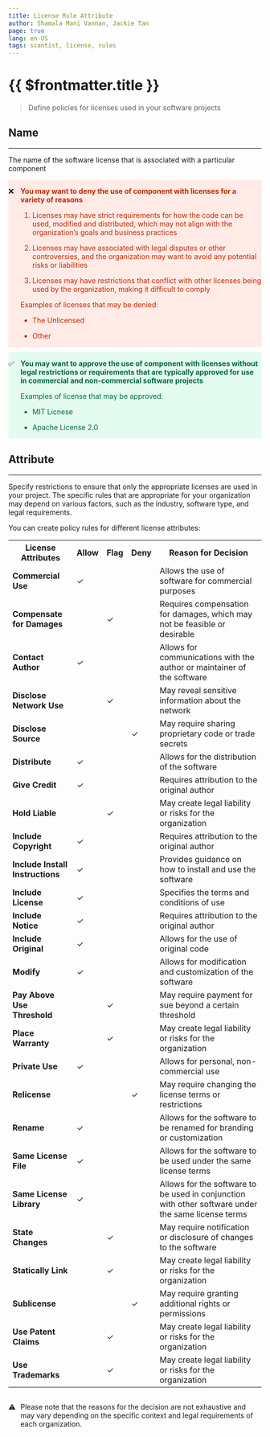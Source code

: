 ```yaml
---
title: License Rule Attribute
author: Shamala Mani Vannan, Jackie Tan
page: true
lang: en-US
tags: scantist, license, rules
---
```


<ClientOnly>

# {{ $frontmatter.title }}

> Define policies for licenses used in your software projects

## Name

<hr class="thick" />

The name of the software license that is associated with a particular component

<div style="display: flex; background-color: #FFEBE6;">

<div style="flex: 0.05; ">

&#10060;

</div>

<div style="flex: 1; ">

<div style="color: #BF2600; font-weight: bold;">

You may want to deny the use of component with licenses for a variety of reasons

</div>

<span style="color: #BF2600;">

1. Licenses may have strict requirements for how the code can be used, modified and distributed, which may not align with the organization’s goals and business practices

2. Licenses may have associated with legal disputes or other controversies, and the organization may want to avoid any potential risks or liabilities

3. Licenses may have restrictions that conflict with other licenses being used by the organization, making it difficult to comply 

Examples of licenses that may be denied: 

* The Unlicensed 

* Other 

</span>

</div> 

</div>



<div style="display: flex; background-color: #E3FCEF; margin-top: 10px">

<div style="flex: 0.05; ">

:white_check_mark:

</div>

<div style="flex: 1; ">

<div style="color: #006644; font-weight: bold;">

You may want to approve the use of component with licenses without legal restrictions or requirements that are typically approved for use in commercial and non-commercial software projects

</div>

<span style="color: #006644;">

Examples of license that may be approved: 

* MIT Licnese

* Apache License 2.0 

</span>

</div> 

</div>


## Attribute

<hr class="thick" />

Specify restrictions to ensure that only the appropriate licenses are used in your project. The specific rules that are appropriate for your organization may depend on various factors, such as the industry, software type, and legal requirements. 

You can create policy rules for different license attributes:

<table>
  <tr>
    <th class="header_bold">License Attributes</th>
    <th class="green_highlight"><b>Allow</b></th>
    <th class="yellow_highlight"><b>Flag</b></th>
    <th class="red_highlight"><b>Deny</b></th>
    <th class="header_bold">Reason for Decision</th>
  </tr>
  <tr>
    <td><b>Commercial Use</b></td>
    <td class="green_highlight">&#10003;</td>
    <td class="yellow_highlight"></td>
    <td class="red_highlight"></td>
    <td>Allows the use of software for commercial purposes</td>
  </tr>
  <tr>
    <td><b>Compensate for Damages</b></td>
    <td class="green_highlight"></td>
    <td class="yellow_highlight">&#10003;</td>
    <td class="red_highlight"></td>
    <td>Requires compensation for damages, which may not be feasible or desirable</td>
  </tr>
  <tr>
    <td><b>Contact Author</b></td>
    <td class="green_highlight">&#10003;</td>
    <td class="yellow_highlight"></td>
    <td class="red_highlight"></td>
    <td>Allows for communications with the author or maintainer of the software</td>
  </tr>
  <tr>
    <td><b>Disclose Network Use</b></td>
    <td class="green_highlight"></td>
    <td class="yellow_highlight">&#10003;</td>
    <td class="red_highlight"></td>
    <td>May reveal sensitive information about the network</td>
  </tr>
  <tr>
    <td><b>Disclose Source</b></td>
    <td class="green_highlight"></td>
    <td class="yellow_highlight"></td>
    <td class="red_highlight">&#10003;</td>
    <td>May require sharing proprietary code or trade secrets</td>
  </tr>
  <tr>
    <td><b>Distribute</b></td>
    <td class="green_highlight">&#10003;</td>
    <td class="yellow_highlight"></td>
    <td class="red_highlight"></td>
    <td>Allows for the distribution of the software</td>
  </tr>
  <tr>
    <td><b>Give Credit</b></td>
    <td class="green_highlight">&#10003;</td>
    <td class="yellow_highlight"></td>
    <td class="red_highlight"></td>
    <td>Requires attribution to the original author</td>
  </tr>
  <tr>
    <td><b>Hold Liable</b></td>
    <td class="green_highlight"></td>
    <td class="yellow_highlight">&#10003;</td>
    <td class="red_highlight"></td>
    <td>May create legal liability or risks for the organization</td>
  </tr>
  <tr>
    <td><b>Include Copyright</b></td>
    <td class="green_highlight">&#10003;</td>
    <td class="yellow_highlight"></td>
    <td class="red_highlight"></td>
    <td>Requires attribution to the original author</td>
  </tr>
  <tr>
    <td><b>Include Install Instructions</b></td>
    <td class="green_highlight">&#10003;</td>
    <td class="yellow_highlight"></td>
    <td class="red_highlight"></td>
    <td>Provides guidance on how to install and use the software</td>
  </tr>
  <tr>
    <td><b>Include License</b></td>
    <td class="green_highlight">&#10003;</td>
    <td class="yellow_highlight"></td>
    <td class="red_highlight"></td>
    <td>Specifies the terms and conditions of use</td>
  </tr>
  <tr>
    <td><b>Include Notice</b></td>
    <td class="green_highlight">&#10003;</td>
    <td class="yellow_highlight"></td>
    <td class="red_highlight"></td>
    <td>Requires attribution to the original author</td>
  </tr>
  <tr>
    <td><b>Include Original</b></td>
    <td class="green_highlight">&#10003;</td>
    <td class="yellow_highlight"></td>
    <td class="red_highlight"></td>
    <td>Allows for the use of original code</td>
  </tr>
  <tr>
    <td><b>Modify</b></td>
    <td class="green_highlight">&#10003;</td>
    <td class="yellow_highlight"></td>
    <td class="red_highlight"></td>
    <td>Allows for modification and customization of the software</td>
  </tr>
  <tr>
    <td><b>Pay Above Use Threshold</b></td>
    <td class="green_highlight"></td>
    <td class="yellow_highlight">&#10003;</td>
    <td class="red_highlight"></td>
    <td>May require payment for sue beyond a certain threshold</td>
  </tr>
  <tr>
    <td><b>Place Warranty</b></td>
    <td class="green_highlight"></td>
    <td class="yellow_highlight">&#10003;</td>
    <td class="red_highlight"></td>
    <td>May create legal liability or risks for the organization</td>
  </tr>
  <tr>
    <td><b>Private Use</b></td>
    <td class="green_highlight">&#10003;</td>
    <td class="yellow_highlight"></td>
    <td class="red_highlight"></td>
    <td>Allows for personal, non-commercial use</td>
  </tr>
  <tr>
    <td><b>Relicense</b></td>
    <td class="green_highlight"></td>
    <td class="yellow_highlight"></td>
    <td class="red_highlight">&#10003;</td>
    <td>May require changing the license terms or restrictions</td>
  </tr>
  <tr>
    <td><b>Rename</b></td>
    <td class="green_highlight">&#10003;</td>
    <td class="yellow_highlight"></td>
    <td class="red_highlight"></td>
    <td>Allows for the software to be renamed for branding or customization</td>
  </tr>
  <tr>
    <td><b>Same License File</b></td>
    <td class="green_highlight">&#10003;</td>
    <td class="yellow_highlight"></td>
    <td class="red_highlight"></td>
    <td>Allows for the software to be used under the same license terms</td>
  </tr>
  <tr>
    <td><b>Same License Library</b></td>
    <td class="green_highlight">&#10003;</td>
    <td class="yellow_highlight"></td>
    <td class="red_highlight"></td>
    <td>Allows for the software to be used in conjunction with other software under the same license terms</td>
  </tr>
  <tr>
    <td><b>State Changes</b></td>
    <td class="green_highlight"></td>
    <td class="yellow_highlight">&#10003;</td>
    <td class="red_highlight"></td>
    <td>May require notification or disclosure of changes to the software</td>
  </tr>
  <tr>
    <td><b>Statically Link</b></td>
    <td class="green_highlight"></td>
    <td class="yellow_highlight">&#10003;</td>
    <td class="red_highlight"></td>
    <td>May create legal liability or risks for the organization</td>
  </tr>
  <tr>
    <td><b>Sublicense</b></td>
    <td class="green_highlight"></td>
    <td class="yellow_highlight"></td>
    <td class="red_highlight">&#10003;</td>
    <td>May require granting additional rights or permissions</td>
  </tr>
  <tr>
    <td><b>Use Patent Claims</b></td>
    <td class="green_highlight"></td>
    <td class="yellow_highlight">&#10003;</td>
    <td class="red_highlight"></td>
    <td>May create legal liability or risks for the organization</td>
  </tr>
  <tr>
    <td><b>Use Trademarks</b></td>
    <td class="green_highlight"></td>
    <td class="yellow_highlight">&#10003;</td>
    <td class="red_highlight"></td>
    <td>May create legal liability or risks for the organization</td>
  </tr>
</table>

<div style="display: flex;">

<div style="flex: 0.05; ">

&#9888;

</div>

<div style="flex: 1; ">

<div>

Please note that the reasons for the decision are not exhaustive and may vary depending on the specific context and legal requirements of each organization. 

</div>

</div> 

</div>

</ClientOnly>